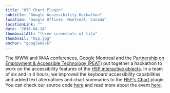 ```yaml
---
title: "H5P Chart Plugin"
subtitle: "Google Accessibility Hackathon"
location: "Google Offices. Montreal, Canada"
locationLink: ""
date: "2016-04-14"
thumbnailAlt: "three screeshots of lilo"
thumbnail: "h5p.jpg"
anchor: "googleHack"
---
```

The WWW and W4A conferences, Google Montreal and the [Partnership on Employment & Accessible Technology (PEAT)](http://www.peatworks.org/) put together a hackathon to work on the accessibility features of the [H5P interactive objects](https://h5p.org/). In a team of six and in 4 hours, we improved the keyboard accessibility capabilities and added text alternatives and chart summaries to the [H5P's Chart](https://h5p.org/node/6729) plugin. You can check our source code [here](https://github.com/JulioV/h5p-chart) and read more about the event [here](http://peatworks.org/blog/2016/may/w4awww-hackathon-recap-right-people-room-makes-big-difference).